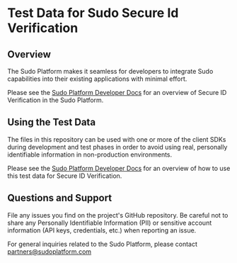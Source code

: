 # Test Data for Sudo Secure Id Verification

## Overview

The Sudo Platform makes it seamless for developers to integrate Sudo capabilities into their existing applications with minimal effort.

Please see the [Sudo Platform Developer Docs](https://sudoplatform.com/docs) for an overview of Secure ID Verification in the Sudo Platform.

## Using the Test Data

The files in this repository can be used with one or more of the client SDKs during development and test phases in order to avoid using real, personally identifiable information in non-production environments.

Please see the [Sudo Platform Developer Docs](https://sudoplatform.com/docs) for an overview of how to use this test data for Secure ID Verification.

## Questions and Support

File any issues you find on the project's GitHub repository. Be careful not to share any Personally Identifiable Information (PII) or sensitive account information (API keys, credentials, etc.) when reporting an issue.

For general inquiries related to the Sudo Platform, please contact [partners@sudoplatform.com](mailto:partners@sudoplatform.com)
